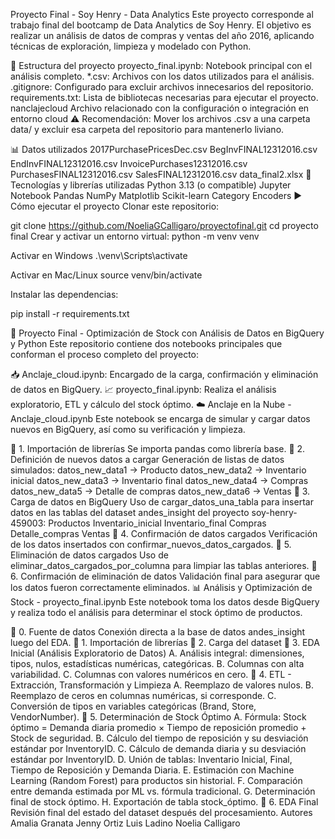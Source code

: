 Proyecto Final - Soy Henry - Data Analytics
Este proyecto corresponde al trabajo final del bootcamp de Data Analytics de Soy Henry. El objetivo es realizar un análisis de datos de compras y ventas del año 2016, aplicando técnicas de exploración, limpieza y modelado con Python.

📁 Estructura del proyecto
proyecto_final.ipynb: Notebook principal con el análisis completo.
*.csv: Archivos con los datos utilizados para el análisis.
.gitignore: Configurado para excluir archivos innecesarios del repositorio.
requirements.txt: Lista de bibliotecas necesarias para ejecutar el proyecto.
nanclajecloud Archivo relacionado con la configuración o integración en entorno cloud
⚠️ Recomendación: Mover los archivos .csv a una carpeta data/ y excluir esa carpeta del repositorio para mantenerlo liviano.

📊 Datos utilizados
2017PurchasePricesDec.csv
BegInvFINAL12312016.csv
EndInvFINAL12312016.csv
InvoicePurchases12312016.csv
PurchasesFINAL12312016.csv
SalesFINAL12312016.csv
data_final2.xlsx
🧪 Tecnologías y librerías utilizadas
Python 3.13 (o compatible)
Jupyter Notebook
Pandas
NumPy
Matplotlib
Scikit-learn
Category Encoders
▶️ Cómo ejecutar el proyecto
Clonar este repositorio:

git clone https://github.com/NoeliaGCalligaro/proyectofinal.git
cd proyecto final 
Crear y activar un entorno virtual: python -m venv venv

Activar en Windows
.\venv\Scripts\activate

Activar en Mac/Linux
source venv/bin/activate

Instalar las dependencias:

pip install -r requirements.txt

🧠 Proyecto Final - Optimización de Stock con Análisis de Datos en BigQuery y Python
Este repositorio contiene dos notebooks principales que conforman el proceso completo del proyecto:

📥 Anclaje_cloud.ipynb: Encargado de la carga, confirmación y eliminación de datos en BigQuery.
📈 proyecto_final.ipynb: Realiza el análisis exploratorio, ETL y cálculo del stock óptimo.
☁️ Anclaje en la Nube - Anclaje_cloud.ipynb
Este notebook se encarga de simular y cargar datos nuevos en BigQuery, así como su verificación y limpieza.

🔹 1. Importación de librerías
Se importa pandas como librería base.
🔹 2. Definición de nuevos datos a cargar
Generación de listas de datos simulados:
datos_new_data1 → Producto
datos_new_data2 → Inventario inicial
datos_new_data3 → Inventario final
datos_new_data4 → Compras
datos_new_data5 → Detalle de compras
datos_new_data6 → Ventas
🔹 3. Carga de datos en BigQuery
Uso de cargar_datos_una_tabla para insertar datos en las tablas del dataset andes_insight del proyecto soy-henry-459003:
Productos
Inventario_inicial
Inventario_final
Compras
Detalle_compras
Ventas
🔹 4. Confirmación de datos cargados
Verificación de los datos insertados con confirmar_nuevos_datos_cargados.
🔹 5. Eliminación de datos cargados
Uso de eliminar_datos_cargados_por_columna para limpiar las tablas anteriores.
🔹 6. Confirmación de eliminación de datos
Validación final para asegurar que los datos fueron correctamente eliminados.
📊 Análisis y Optimización de Stock - proyecto_final.ipynb
Este notebook toma los datos desde BigQuery y realiza todo el análisis para determinar el stock óptimo de productos.

🔹 0. Fuente de datos
Conexión directa a la base de datos andes_insight luego del EDA.
🔹 1. Importación de librerías
🔹 2. Carga del dataset
🔹 3. EDA Inicial (Análisis Exploratorio de Datos)
A. Análisis integral: dimensiones, tipos, nulos, estadísticas numéricas, categóricas.
B. Columnas con alta variabilidad.
C. Columnas con valores numéricos en cero.
🔹 4. ETL - Extracción, Transformación y Limpieza
A. Reemplazo de valores nulos.
B. Reemplazo de ceros en columnas numéricas, si corresponde.
C. Conversión de tipos en variables categóricas (Brand, Store, VendorNumber).
🔹 5. Determinación de Stock Óptimo
A. Fórmula: Stock óptimo = Demanda diaria promedio × Tiempo de reposición promedio + Stock de seguridad.
B. Cálculo del tiempo de reposición y su desviación estándar por InventoryID.
C. Cálculo de demanda diaria y su desviación estándar por InventoryID.
D. Unión de tablas: Inventario Inicial, Final, Tiempo de Reposición y Demanda Diaria.
E. Estimación con Machine Learning (Random Forest) para productos sin historial.
F. Comparación entre demanda estimada por ML vs. fórmula tradicional.
G. Determinación final de stock óptimo.
H. Exportación de tabla stock_óptimo.
🔹 6. EDA Final
Revisión final del estado del dataset después del procesamiento.
Autores
Amalia Granata
Jenny Ortiz
Luis Ladino
Noelia Calligaro
